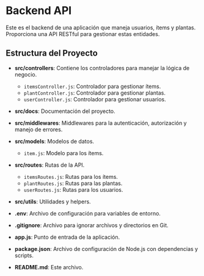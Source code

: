# Backend API

Este es el backend de una aplicación que maneja usuarios, ítems y plantas. Proporciona una API RESTful para gestionar estas entidades.

## Estructura del Proyecto

- **src/controllers**: Contiene los controladores para manejar la lógica de negocio.
  - `itemsController.js`: Controlador para gestionar ítems.
  - `plantController.js`: Controlador para gestionar plantas.
  - `userController.js`: Controlador para gestionar usuarios.

- **src/docs**: Documentación del proyecto.

- **src/middlewares**: Middlewares para la autenticación, autorización y manejo de errores.

- **src/models**: Modelos de datos.
  - `item.js`: Modelo para los ítems.

- **src/routes**: Rutas de la API.
  - `itemsRoutes.js`: Rutas para los ítems.
  - `plantRoutes.js`: Rutas para las plantas.
  - `userRoutes.js`: Rutas para los usuarios.

- **src/utils**: Utilidades y helpers.

- **.env**: Archivo de configuración para variables de entorno.

- **.gitignore**: Archivo para ignorar archivos y directorios en Git.

- **app.js**: Punto de entrada de la aplicación.

- **package.json**: Archivo de configuración de Node.js con dependencias y scripts.

- **README.md**: Este archivo.


